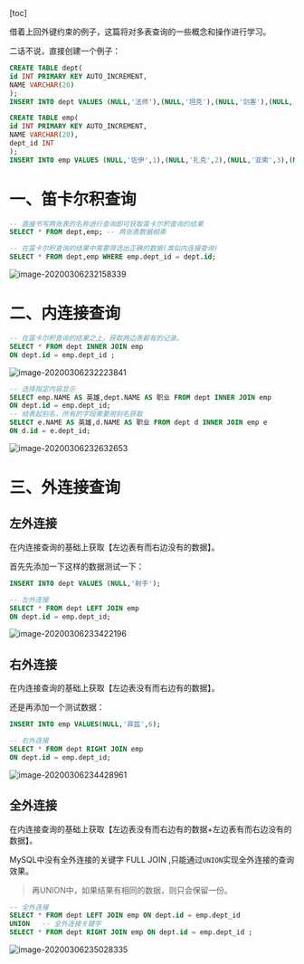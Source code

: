 [toc]

借着上回外键约束的例子，这篇将对多表查询的一些概念和操作进行学习。

二话不说，直接创建一个例子：

```sql
CREATE TABLE dept(
id INT PRIMARY KEY AUTO_INCREMENT,
NAME VARCHAR(20)
);
INSERT INTO dept VALUES (NULL,'法师'),(NULL,'坦克'),(NULL,'剑客'),(NULL,'战士');

CREATE TABLE emp(
id INT PRIMARY KEY AUTO_INCREMENT,
NAME VARCHAR(20),
dept_id INT
);
INSERT INTO emp VALUES (NULL,'佐伊',1),(NULL,'扎克',2),(NULL,'亚索',3),(NULL,'盖伦',4)
```

# 一、笛卡尔积查询

```sql
-- 直接书写两张表的名称进行查询即可获取笛卡尔积查询的结果
SELECT * FROM dept,emp;	-- 两张表数据相乘

-- 在笛卡尔积查询的结果中需要筛选出正确的数据(类似内连接查询)
SELECT * FROM dept,emp WHERE emp.dept_id = dept.id;
```

![image-20200306232158339](C:\Users\13327\AppData\Roaming\Typora\typora-user-images\image-20200306232158339.png)

# 二、内连接查询

```sql
-- 在笛卡尔积查询的结果之上，获取两边表都有的记录。
SELECT * FROM dept INNER JOIN emp 
ON dept.id = emp.dept_id ;
```

![image-20200306232223841](C:\Users\13327\AppData\Roaming\Typora\typora-user-images\image-20200306232223841.png)

```sql
-- 选择指定内容显示
SELECT emp.NAME AS 英雄,dept.NAME AS 职业 FROM dept INNER JOIN emp
ON dept.id = emp.dept_id;
-- 给表起别名，所有的字段需要用别名获取
SELECT e.NAME AS 英雄,d.NAME AS 职业 FROM dept d INNER JOIN emp e
ON d.id = e.dept_id;
```

![image-20200306232632653](C:\Users\13327\AppData\Roaming\Typora\typora-user-images\image-20200306232632653.png)

# 三、外连接查询

## 左外连接

在内连接查询的基础上获取【左边表有而右边没有的数据】。

首先先添加一下这样的数据测试一下：

```sql
INSERT INTO dept VALUES (NULL,'射手');

-- 左外连接
SELECT * FROM dept LEFT JOIN emp 
ON dept.id = emp.dept_id;
```

![image-20200306233422196](C:\Users\13327\AppData\Roaming\Typora\typora-user-images\image-20200306233422196.png)

## 右外连接

在内连接查询的基础上获取【左边表没有而右边有的数据】。

还是再添加一个测试数据：

```sql
INSERT INTO emp VALUES(NULL,'菲兹',6);

-- 右外连接
SELECT * FROM dept RIGHT JOIN emp 
ON dept.id = emp.dept_id;
```

![image-20200306234428961](C:\Users\13327\AppData\Roaming\Typora\typora-user-images\image-20200306234428961.png)

## 全外连接

在内连接查询的基础上获取【左边表没有而右边有的数据+左边表有而右边没有的数据】。

MySQL中没有全外连接的关键字 FULL JOIN ,只能通过`UNION`实现全外连接的查询效果。

> 再UNION中，如果结果有相同的数据，则只会保留一份。

```sql
-- 全外连接
SELECT * FROM dept LEFT JOIN emp ON dept.id = emp.dept_id 
UNION	-- 全外连接关键字
SELECT * FROM dept RIGHT JOIN emp ON dept.id = emp.dept_id ;
```

![image-20200306235028335](C:\Users\13327\AppData\Roaming\Typora\typora-user-images\image-20200306235028335.png)

